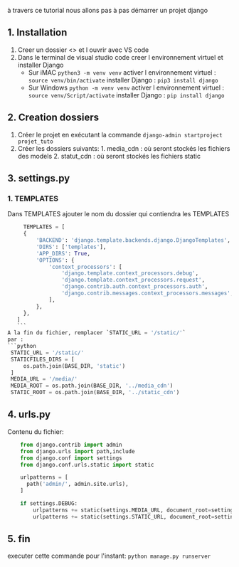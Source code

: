 à travers ce tutorial nous allons pas à pas démarrer un projet django

## 1. Installation
  1. Creer un dossier <> et l ouvrir avec VS code
  2. Dans le terminal de visual studio code creer l environnement virtuel et installer Django
      * Sur iMAC `python3 -m venv venv` activer l environnement virtuel : `source venv/bin/activate` installer Django : `pip3 install django`
      * Sur Windows `python -m venv venv` activer l environnement virtuel : `source venv/Script/activate` installer Django : `pip install django`

## 2. Creation dossiers
  1. Créer le projet en exécutant la commande `django-admin startproject projet_tuto`
  2. Créer les dossiers suivants:
    1. media_cdn : où seront stockés les fichiers des models
    2. statut_cdn : où seront stockés les fichiers static
    
## 3. settings.py

  ### 1. TEMPLATES
   Dans TEMPLATES ajouter le nom du dossier qui contiendra les TEMPLATES
   ```python
        TEMPLATES = [
        {
            'BACKEND': 'django.template.backends.django.DjangoTemplates',
            'DIRS': ['templates'],
            'APP_DIRS': True,
            'OPTIONS': {
                'context_processors': [
                    'django.template.context_processors.debug',
                    'django.template.context_processors.request',
                    'django.contrib.auth.context_processors.auth',
                    'django.contrib.messages.context_processors.messages',
                ],
            },
        },
      ]
      ```
A la fin du fichier, remplacer `STATIC_URL = '/static/'`
par :
```python
    STATIC_URL = '/static/'
    STATICFILES_DIRS = [
        os.path.join(BASE_DIR, 'static')
    ]
    MEDIA_URL = '/media/'
    MEDIA_ROOT = os.path.join(BASE_DIR, '../media_cdn')
    STATIC_ROOT = os.path.join(BASE_DIR, '../static_cdn')
```

## 4. urls.py
  Contenu du fichier:
```python
    from django.contrib import admin
    from django.urls import path,include
    from django.conf import settings
    from django.conf.urls.static import static

    urlpatterns = [
      path('admin/', admin.site.urls),
    ]

    if settings.DEBUG:
        urlpatterns += static(settings.MEDIA_URL, document_root=settings.MEDIA_ROOT)
        urlpatterns += static(settings.STATIC_URL, document_root=settings.STATIC_ROOT)
```

## 5. fin
  executer cette commande pour l'instant: `python manage.py runserver`
